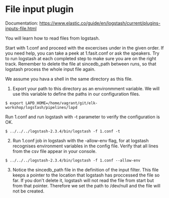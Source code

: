 # File input plugin
Documentation: https://www.elastic.co/guide/en/logstash/current/plugins-inputs-file.html

You will learn how to read files from logstash.

Start with 1.conf and proceed with the excercises under in the given order.
If you need help, you can take a peek at 1.fasit.conf or ask the speakers. 
Try to run logstash at each completed step to make sure you are on the right track. 
Remember to delete the file at sincedb_path between runs, so that logstash process the whole input file again. 

We assume you hava a shell in the same directory as this file.

1. Export your path to this directory as an environmment variable. We will use this variable to define the paths in our configuration files.


  ```
  $ export LAPD_HOME=/home/vagrant/git/elk-workshop/logstash/pipelines/lapd
  ```



Run 1.conf and run logstash with -t parameter to verify the configuration is OK.  

  ```
  $ ../../../logstash-2.3.4/bin/logstash -f 1.conf -t
  ```

2. Run 1.conf job in logstash with the -allow-env flag, for at logstash recognises environment variables in the config file. Verify that all lines from the csv file appear in your console.  

  ```
  $ ../../../logstash-2.3.4/bin/logstash -f 1.conf --allow-env
  ```

3. Notice the sincedb_path file in the definition of the input filter. 
  This file keeps a pointer to the location that logstash has proccessed the file so far. 
  If you don't delete it, logstash will not read the file from start but from that pointer. Therefore we set the path to /dev/null and the file will not be created.
